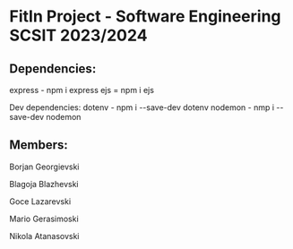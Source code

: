 # FitIn Project - Software Engineering SCSIT 2023/2024
## Dependencies:
express - npm i express
ejs = npm i ejs

Dev dependencies:
dotenv - npm i --save-dev dotenv
nodemon - nmp i --save-dev nodemon

## Members:
Borjan Georgievski 

Blagoja Blazhevski 

Goce Lazarevski 

Mario Gerasimoski 

Nikola Atanasovski 
